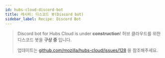 ```yaml
---
id: hubs-cloud-discord-bot
title: 레시피: 디스코드 봇(Discord bot)
sidebar_label: Recipe: Discord Bot
---
```


> Discord bot for Hubs Cloud is under **construction**!
> 허브 클라우드를 위한 디스코드 봇을 **구상 중** 입니다.
>
> 업데이트는 [github.com/mozilla/hubs-cloud/issues/128](https://github.com/mozilla/hubs-cloud/issues/128) 을 참조해주세요.
